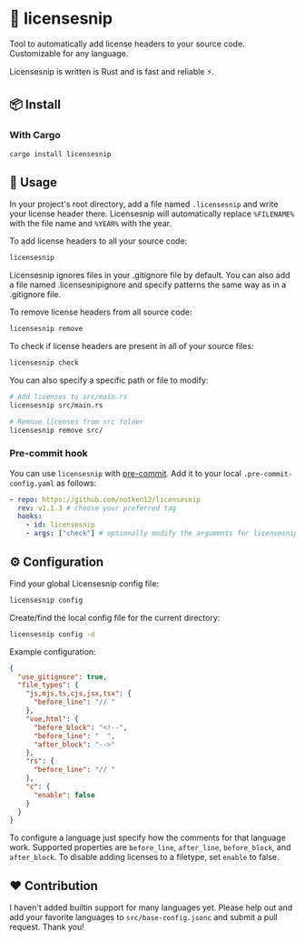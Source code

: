 # 🔑 licensesnip
Tool to automatically add license headers to your source code. Customizable for any language.

Licensesnip is written is Rust and is fast and reliable ⚡.

## 📦 Install

### With Cargo
```bash
cargo install licensesnip
```

## 📜 Usage

In your project's root directory, add a file named `.licensesnip` and write your license header there. Licensesnip will automatically replace `%FILENAME%` with the file name and `%YEAR%` with the year.

To add license headers to all your source code:

```bash
licensesnip
```
Licensesnip ignores files in your .gitignore file by default. 
You can also add a file named .licensesnipignore and specify patterns the same way as in a .gitignore file.

To remove license headers from all source code:

```bash
licensesnip remove
```

To check if license headers are present in all of your source files:

```bash
licensesnip check
```

You can also specify a specific path or file to modify:

```bash
# Add licenses to src/main.rs
licensesnip src/main.rs
```

```bash
# Remove licenses from src folder
licensesnip remove src/
```

### Pre-commit hook

You can use `licensesnip` with [pre-commit](https://pre-commit.com). Add it to your local `.pre-commit-config.yaml` as follows:

```yaml
- repo: https://github.com/notken12/licensesnip
  rev: v1.1.3 # choose your preferred tag
  hooks:
    - id: licensesnip
    - args: ["check"] # optionally modify the arguments for licensesnip (default arguments shown here)
```

## ⚙️ Configuration

Find your global Licensesnip config file:
```bash
licensesnip config
```

Create/find the local config file for the current directory:
```bash
licensesnip config -d
```

Example configuration:
```json
{
  "use_gitignore": true,
  "file_types": {
    "js,mjs,ts,cjs,jsx,tsx": {
      "before_line": "// "
    },
    "vue,html": {
      "before_block": "<!--",
      "before_line": "  ",
      "after_block": "-->"
    },
    "rs": {
      "before_line": "// "
    },
    "c": {
      "enable": false
    }
  }
}
```

To configure a language just specify how the comments for that language work. Supported properties are `before_line`, `after_line`, `before_block`, and `after_block`. To disable adding licenses to a filetype, set `enable` to false.

## ❤️ Contribution

I haven't added builtin support for many languages yet. Please help out and add your favorite languages to `src/base-config.jsonc` and submit a pull request. Thank you!
